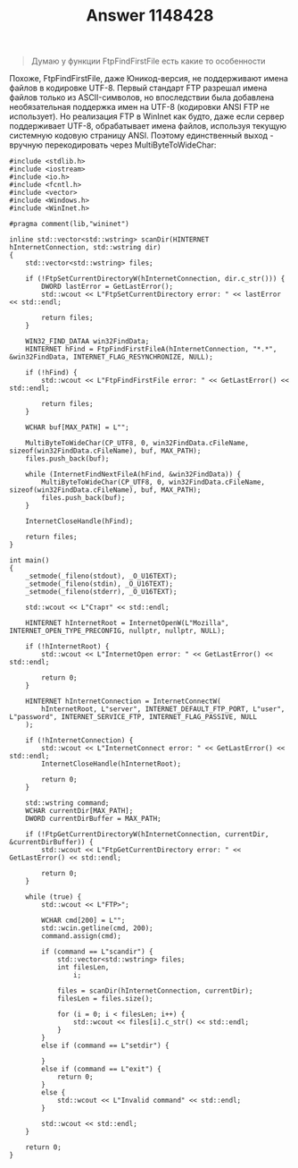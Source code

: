 ﻿---
title: "Answer 1148428"
se.owner.user_id: 240512
se.owner.display_name: "MSDN.WhiteKnight"
se.owner.link: "https://ru.stackoverflow.com/users/240512/msdn-whiteknight"
se.answer_id: 1148428
se.question_id: 969677
se.post_type: answer
se.is_accepted: False
---
<blockquote>
<p>Думаю у функции FtpFindFirstFile есть какие то особенности</p>
</blockquote>
<p>Похоже, FtpFindFirstFile, даже Юникод-версия, не поддерживают имена файлов в кодировке UTF-8. Первый стандарт FTP разрешал имена файлов только из ASCII-символов, но впоследствии была добавлена необязательная поддержка имен на UTF-8 (кодировки ANSI FTP не использует). Но реализация FTP в WinInet как будто, даже если сервер поддерживает UTF-8, обрабатывает имена файлов, используя текущую системную кодовую страницу ANSI. Поэтому единственный выход - вручную перекодировать через MultiByteToWideChar:</p>

<pre><code>#include &lt;stdlib.h&gt;
#include &lt;iostream&gt;
#include &lt;io.h&gt;
#include &lt;fcntl.h&gt;
#include &lt;vector&gt;
#include &lt;Windows.h&gt;
#include &lt;WinInet.h&gt;

#pragma comment(lib,&quot;wininet&quot;)

inline std::vector&lt;std::wstring&gt; scanDir(HINTERNET hInternetConnection, std::wstring dir)
{
    std::vector&lt;std::wstring&gt; files;

    if (!FtpSetCurrentDirectoryW(hInternetConnection, dir.c_str())) {
        DWORD lastError = GetLastError();
        std::wcout &lt;&lt; L&quot;FtpSetCurrentDirectory error: &quot; &lt;&lt; lastError &lt;&lt; std::endl;

        return files;
    }

    WIN32_FIND_DATAA win32FindData;
    HINTERNET hFind = FtpFindFirstFileA(hInternetConnection, &quot;*.*&quot;, &amp;win32FindData, INTERNET_FLAG_RESYNCHRONIZE, NULL);

    if (!hFind) {
        std::wcout &lt;&lt; L&quot;FtpFindFirstFile error: &quot; &lt;&lt; GetLastError() &lt;&lt; std::endl;

        return files;
    }

    WCHAR buf[MAX_PATH] = L&quot;&quot;;

    MultiByteToWideChar(CP_UTF8, 0, win32FindData.cFileName, sizeof(win32FindData.cFileName), buf, MAX_PATH);
    files.push_back(buf);

    while (InternetFindNextFileA(hFind, &amp;win32FindData)) {
        MultiByteToWideChar(CP_UTF8, 0, win32FindData.cFileName, sizeof(win32FindData.cFileName), buf, MAX_PATH);
        files.push_back(buf);
    }

    InternetCloseHandle(hFind);

    return files;
}

int main()
{   
    _setmode(_fileno(stdout), _O_U16TEXT);
    _setmode(_fileno(stdin), _O_U16TEXT);
    _setmode(_fileno(stderr), _O_U16TEXT);

    std::wcout &lt;&lt; L&quot;Старт&quot; &lt;&lt; std::endl;    

    HINTERNET hInternetRoot = InternetOpenW(L&quot;Mozilla&quot;, INTERNET_OPEN_TYPE_PRECONFIG, nullptr, nullptr, NULL);

    if (!hInternetRoot) {
        std::wcout &lt;&lt; L&quot;InternetOpen error: &quot; &lt;&lt; GetLastError() &lt;&lt; std::endl;

        return 0;
    }

    HINTERNET hInternetConnection = InternetConnectW(
        hInternetRoot, L&quot;server&quot;, INTERNET_DEFAULT_FTP_PORT, L&quot;user&quot;, L&quot;password&quot;, INTERNET_SERVICE_FTP, INTERNET_FLAG_PASSIVE, NULL
    );

    if (!hInternetConnection) {
        std::wcout &lt;&lt; L&quot;InternetConnect error: &quot; &lt;&lt; GetLastError() &lt;&lt; std::endl;
        InternetCloseHandle(hInternetRoot);

        return 0;
    }

    std::wstring command;
    WCHAR currentDir[MAX_PATH];
    DWORD currentDirBuffer = MAX_PATH;

    if (!FtpGetCurrentDirectoryW(hInternetConnection, currentDir, &amp;currentDirBuffer)) {
        std::wcout &lt;&lt; L&quot;FtpGetCurrentDirectory error: &quot; &lt;&lt; GetLastError() &lt;&lt; std::endl;

        return 0;
    }
    
    while (true) {
        std::wcout &lt;&lt; L&quot;FTP&gt;&quot;;

        WCHAR cmd[200] = L&quot;&quot;;
        std::wcin.getline(cmd, 200);
        command.assign(cmd);        

        if (command == L&quot;scandir&quot;) {
            std::vector&lt;std::wstring&gt; files;
            int filesLen,
                i;

            files = scanDir(hInternetConnection, currentDir);
            filesLen = files.size();

            for (i = 0; i &lt; filesLen; i++) {
                std::wcout &lt;&lt; files[i].c_str() &lt;&lt; std::endl;
            }
        }
        else if (command == L&quot;setdir&quot;) {

        }
        else if (command == L&quot;exit&quot;) {
            return 0;
        }
        else {
            std::wcout &lt;&lt; L&quot;Invalid command&quot; &lt;&lt; std::endl;
        }

        std::wcout &lt;&lt; std::endl;
    }

    return 0;
}
</code></pre>
